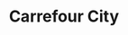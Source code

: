 ---
title: "Carrefour City"
url: /le-havre/carrefour-city-avenue-general-archinard/
shop: supermarché
---